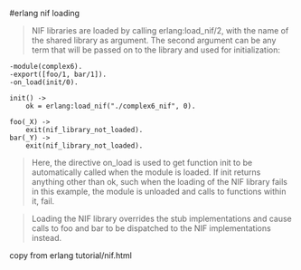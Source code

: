 #erlang nif loading
>NIF libraries are loaded by calling erlang:load_nif/2, with the name of the shared library as argument. The second argument can be any term that will be passed on to the library and used for initialization:

```
-module(complex6).
-export([foo/1, bar/1]).
-on_load(init/0).

init() ->
    ok = erlang:load_nif("./complex6_nif", 0).

foo(_X) ->
    exit(nif_library_not_loaded).
bar(_Y) ->
    exit(nif_library_not_loaded).
```

>Here, the directive on_load is used to get function init to be automatically called when the module is loaded. If init returns anything other than ok, such when the loading of the NIF library fails in this example, the module is unloaded and calls to functions within it, fail.

>Loading the NIF library overrides the stub implementations and cause calls to foo and bar to be dispatched to the NIF implementations instead.

copy from erlang tutorial/nif.html
